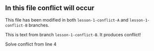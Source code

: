 ## In this file conflict will occur
This file has been modified in both `lesson-1-conflict-A` and `lesson-1-conflict-B` branches.

This is text from branch `lesson-1-conflict-B`. It produces conflict!

Solve conflict from line 4